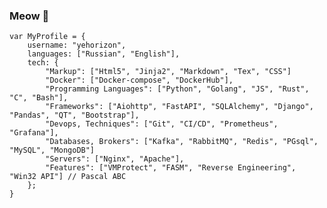 ### Meow 👋

<!--
Many years of commercial and fun development. 
Read my notes & check my blog. 
- 📫 How to reach me: 
telegram: @yehorizon

Below are few of my skills.
-->

```
var MyProfile = {
    username: "yehorizon",
    languages: ["Russian", "English"],
    tech: {
        "Markup": ["Html5", "Jinja2", "Markdown", "Tex", "CSS"]
        "Docker": ["Docker-compose", "DockerHub"],
        "Programming Languages": ["Python", "Golang", "JS", "Rust", "C", "Bash"],
        "Frameworks": ["Aiohttp", "FastAPI", "SQLAlchemy", "Django", "Pandas", "QT", "Bootstrap"],
        "Devops, Techniques": ["Git", "CI/CD", "Prometheus", "Grafana"],
        "Databases, Brokers": ["Kafka", "RabbitMQ", "Redis", "PGsql", "MySQL", "MongoDB"]
        "Servers": ["Nginx", "Apache"],
        "Features": ["VMProtect", "FASM", "Reverse Engineering", "Win32 API"] // Pascal ABC 
    };    
}
```
